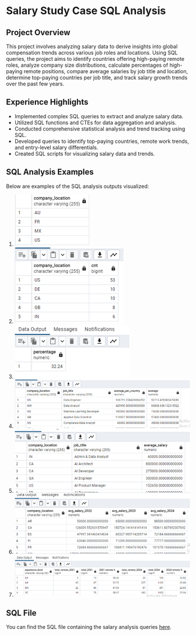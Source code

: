 # Salary Study Case SQL Analysis

## Project Overview

This project involves analyzing salary data to derive insights into global compensation trends across various job roles and locations. Using SQL queries, the project aims to identify countries offering high-paying remote roles, analyze company size distributions, calculate percentages of high-paying remote positions, compare average salaries by job title and location, determine top-paying countries per job title, and track salary growth trends over the past few years.

## Experience Highlights

- Implemented complex SQL queries to extract and analyze salary data.
- Utilized SQL functions and CTEs for data aggregation and analysis.
- Conducted comprehensive statistical analysis and trend tracking using SQL.
- Developed queries to identify top-paying countries, remote work trends, and entry-level salary differentials.
- Created SQL scripts for visualizing salary data and trends.

## SQL Analysis Examples

Below are examples of the SQL analysis outputs visualized:

1. ![Query 1](https://github.com/MuhammadGhulamAbbas/Salary-SQL-study-Case/blob/main/Images/Q1.PNG)
2. ![Query 2](https://github.com/MuhammadGhulamAbbas/Salary-SQL-study-Case/blob/main/Images/Q2.PNG)
3. ![Query 3](https://github.com/MuhammadGhulamAbbas/Salary-SQL-study-Case/blob/main/Images/Q3.PNG)
4. ![Query 4](https://github.com/MuhammadGhulamAbbas/Salary-SQL-study-Case/blob/main/Images/Q4.PNG)
5. ![Query 5](https://github.com/MuhammadGhulamAbbas/Salary-SQL-study-Case/blob/main/Images/Q5.PNG)
6. ![Query 6](https://github.com/MuhammadGhulamAbbas/Salary-SQL-study-Case/blob/main/Images/Q6.PNG)
7. ![Query 7](https://github.com/MuhammadGhulamAbbas/Salary-SQL-study-Case/blob/main/Images/Q7.PNG)

## SQL File

You can find the SQL file containing the salary analysis queries [here](https://github.com/MuhammadGhulamAbbas/Salary-SQL-study-Case/blob/main/Salary%20Study%20Case.sql).

